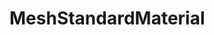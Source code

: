 # MeshStandardMaterial

<MyIframe src="https://xarzhi.github.io/geometry/material.html#MeshStandardMaterial"></MyIframe>